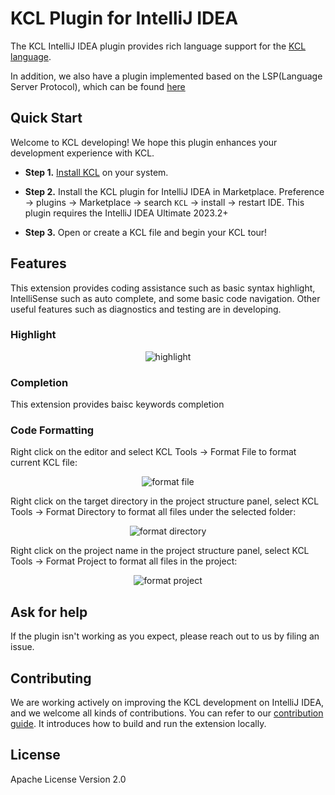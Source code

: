 # KCL Plugin for IntelliJ IDEA
<!-- Plugin description -->

<!-- This specific section of `Plugin description` is a source for the [plugin.xml](/src/main/resources/META-INF/plugin.xml) file which will be extracted by the [Gradle](/build.gradle.kts) during the build process. 
To keep everything working, do not remove `<!-- ... ->`
-->

The KCL IntelliJ IDEA plugin provides rich language support for the [KCL language](https://kcl-lang.io/).

In addition, we also have a plugin implemented based on the LSP(Language Server Protocol), which can be found [here](https://github.com/kcl-lang/intellij-kcl-lsp)
<!-- Plugin description end -->
## Quick Start

Welcome to KCL developing! We hope this plugin enhances your development experience with KCL.

- **Step 1.** [Install KCL](https://kcl-lang.io/docs/user_docs/getting-started/install) on your system.

- **Step 2.** Install the KCL plugin for IntelliJ IDEA in Marketplace. Preference -> plugins -> Marketplace -> search `KCL` -> install -> restart IDE. This plugin requires the IntelliJ IDEA Ultimate 2023.2+

- **Step 3.** Open or create a KCL file and begin your KCL tour!

## Features

This extension provides coding assistance such as basic syntax highlight, IntelliSense such as auto complete, and some basic code navigation. Other useful features such as diagnostics and testing are in developing.

### Highlight

<div style="text-align: center;"><img src="docs/img/highlight.jpg" alt="highlight"></div>

### Completion

This extension provides baisc keywords completion

### Code Formatting

Right click on the editor and select KCL Tools -> Format File to format current KCL file:

<div style="text-align: center;"><img src="docs/img/format-file.png" alt="format file"></div>

Right click on the target directory in the project structure panel, select KCL Tools -> Format Directory to format all files under the selected folder:

<div style="text-align: center;"><img src="docs/img/format-directory.png" alt="format directory"></div>

Right click on the project name in the project structure panel, select KCL Tools -> Format Project to format all files in the project:

<div style="text-align: center;"><img src="docs/img/format-project.png" alt="format project"></div>


## Ask for help

If the plugin isn't working as you expect, please reach out to us by filing an issue.


## Contributing

We are working actively on improving the KCL development on IntelliJ IDEA, and we welcome all kinds of contributions. You can refer to our [contribution guide](docs/CONTRIBUTING.md). It introduces how to build and run the extension locally.


## License

Apache License Version 2.0
